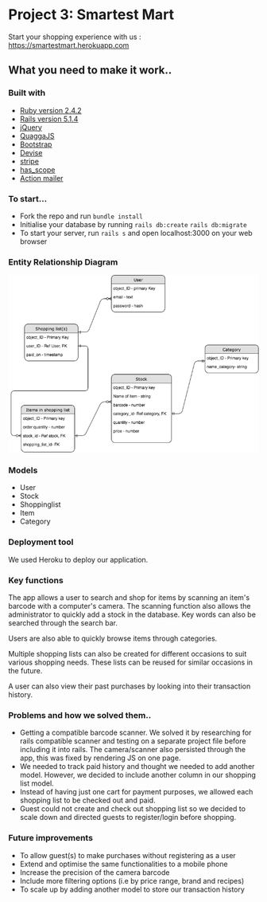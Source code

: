 # Project 3: Smartest Mart

Start your shopping experience with us : https://smartestmart.herokuapp.com


## What you need to make it work..

### Built with
* [Ruby version 2.4.2](https://www.ruby-lang.org/en/)
* [Rails version 5.1.4](http://weblog.rubyonrails.org/2016/6/30/Rails-5-0-final/)
* [jQuery](http://jquery.com/)
* [QuaggaJS](https://serratus.github.io/quaggaJS/)
* [Bootstrap](https://v4-alpha.getbootstrap.com/)
* [Devise](https://github.com/plataformatec/devise )
* [stripe](https://stripe.com/)
* [has_scope](https://github.com/plataformatec/has_scope)
* [Action mailer](http://guides.rubyonrails.org/action_mailer_basics.html)


### To start...
* Fork the repo and run ```bundle install```
* Initialise your database by running ```rails db:create``` ```rails db:migrate```
* To start your server, run ```rails s``` and open localhost:3000 on your web browser

### Entity Relationship Diagram
![](app/assets/images/ERD.jpg)

### Models
* User
* Stock
* Shoppinglist
* Item
* Category

### Deployment tool
We used Heroku to deploy our application.

### Key functions
The app allows a user to search and shop for items by scanning an item's barcode with a computer's camera. The scanning function also allows the administrator to quickly add a stock in the database. Key words can also be searched through the search bar.

Users are also able to quickly browse items through categories.

Multiple shopping lists can also be created for different occasions to suit various shopping needs. These lists can be reused for similar occasions in the future.

A user can also view their past purchases by looking into their transaction history.

### Problems and how we solved them..
* Getting a compatible barcode scanner. We solved it by researching for rails compatible scanner and testing on a separate project file before including it into rails. The camera/scanner also persisted through the app, this was fixed by rendering JS on one page.
* We needed to track paid history and thought we needed to add another model. However, we decided to include another column in our shopping list model.
* Instead of having just one cart for payment purposes, we allowed each shopping list to be checked out and paid.
* Guest could not create and check out shopping list so we decided to scale down and directed guests to register/login before shopping.

### Future improvements
* To allow guest(s) to make purchases without registering as a user
* Extend and optimise the same functionalities to a mobile phone
* Increase the precision of the camera barcode
* Include more filtering options (i.e by price range, brand and recipes)
* To scale up by adding another model to store our transaction history
